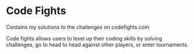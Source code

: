 # Code Fights

Contains my solutions to the challenges on codefights.com

Code fights allows users to level up their coding skills by solving challenges, go to head to head against other players,
or enter tournaments.
